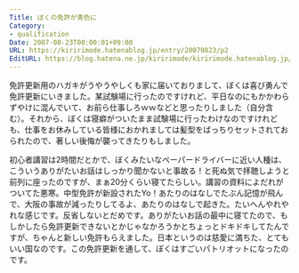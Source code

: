 ```yaml
---
Title: ぼくの免許が青色に
Category:
- qualification
Date: 2007-08-23T00:00:01+09:00
URL: https://kiririmode.hatenablog.jp/entry/20070823/p2
EditURL: https://blog.hatena.ne.jp/kiririmode/kiririmode.hatenablog.jp/atom/entry/8454420450078216912
---
```



免許更新用のハガキがうやうやしくも家に届いておりまして、ぼくは喜び勇んで免許更新にいきました。某試験場に行ったのですけれど、平日なのにもかかわらずやけに混んでいて、お前ら仕事しろｗｗなどと思ったりしました（自分含む）。それから、ぼくは寝癖がついたまま試験場に行ったわけなのですけれども、仕事をお休みしている皆様におかれましては髪型をばっちりセットされておられたので、著しい後悔が襲ってきたりもしました。


初心者講習は2時間だとかで、ぼくみたいなペーパードライバーに近い人種は、こういうありがたいお話はしっかり聞かないと事故る！と死ぬ気で拝聴しようと前列に座ったのですが、まぁ20分くらい寝てたらしい。講習の資料によだれがついてた悪寒。中型免許が新設されたYo！あたりのはなしでたぶん記憶が飛んで、大阪の事故が減ったりしてるよ、あたりのはなしで起きた。たいへんやれやれな感じです。反省しないとだめです。ありがたいお話の最中に寝てたので、もしかしたら免許更新できないとかじゃなかろうかとちょっとドキドキしてたんですが、ちゃんと新しい免許もらえました。日本というのは慈愛に満ちた、とてもいい国なのです。この免許更新を通して、ぼくはすごいパトリオットになったのです。

